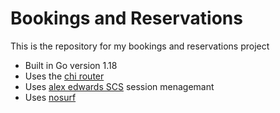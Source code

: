 # Bookings and Reservations

This is the repository for my bookings and reservations project

- Built in Go version 1.18
- Uses the [chi router](https://github.com/go-chi/chi/v5)
- Uses [alex edwards SCS](https://github.com/alexedwards/scs/v2) session menagemant
- Uses [nosurf](https://github.com/justinas/nosurf)